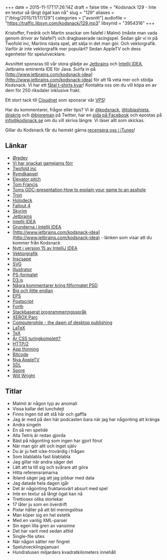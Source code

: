 +++
date = 2015-11-17T17:26:14Z
draft = false
title = "Kodsnack 129 - Inte en textur så långt ögat kan nå"
slug = "129"
aliases = ["/blog/2015/11/17/129"]
categories = ["avsnitt"]
audiofile = "https://traffic.libsyn.com/kodsnack/129.mp3"
libsynid = "3954316"
+++

Kristoffer, Fredrik och Martin snackar om falafel i Malmö (måste man vada genom drivor av falafel?) och dragbaserade racingspel. Sedan går vi in på Twofold inc, Martins nästa spel, att sälja in det man gör. Och vektorgrafik. Varför är inte vektorgrafik mer populärt? Sedan AppleTV och dess egenheter för spelutvecklare.

Avsnittet sponsras till vår stora glädje av [Jetbrains](http://www.jetbrains.com) och [Intellij IDEA](http://www.jetbrains.com/kodsnack-idea), Jetbrains eminenta IDE för Java. Surfa in på [http://www.jetbrains.com/kodsnack-idea](http://www.jetbrains.com/kodsnack-idea) för att få veta mer och stödja Kodsnack.
Vi har ett [fåtal t-shirts kvar](https://twitter.com/KodSnack/status/655034691930726400)! Kontakta oss om du vill köpa en av dem för 250 riksdaler inklusive frakt.

Ett stort tack till [Cloudnet](http://www.cloudnet.se) som sponsrar vår [VPS](http://en.wikipedia.org/wiki/Virtual_private_server)!

Har du kommentarer, frågor eller tips? Vi är [@kodsnack](https://www.twitter.com/kodsnack), [@tobiashieta](https://www.twitter.com/tobiashieta), [@iskrig](https://www.twitter.com/iskrig) och [@bjoreman](https://www.twitter.com/bjoreman) på Twitter, har en [sida på Facebook](https://www.facebook.com/kodsnack) och epostas på [info@kodsnack.se](mailto:info@kodsnack.se) om du vill skriva längre. Vi läser allt som skickas.

Gillar du Kodsnack får du hemskt gärna [recensera oss i iTunes](http://itunes.apple.com/se/podcast/kodsnack/id561631498?l=en)!

## Länkar ##
* [Øredev](http://oredev.org/)
* [Vi har snackat gamejams förr](http://kodsnack.se/92/)
* [Twofold inc](http://twofoldinc.com/)
* [Rymdkapsel](http://rymdkapsel.com/)
* [Elevator pitch](https://en.wikipedia.org/wiki/Elevator_pitch)
* [Tom Francis](http://www.pentadact.com/)
* [Toms GDC-presentation How to explain your game to an asshole](http://www.pentadact.com/2012-03-17-gdc-talk-how-to-explain-your-game-to-an-asshole/)
* [Tron](https://en.wikipedia.org/wiki/Tron)
* [Holodeck](https://en.wikipedia.org/wiki/Holodeck)
* [Fallout 4](https://en.wikipedia.org/wiki/Fallout_4)
* [Skyrim](https://en.wikipedia.org/wiki/The_Elder_Scrolls_V:_Skyrim)
* [Jetbrains](http://www.jetbrains.com)
* [Intellij IDEA](http://www.jetbrains.com/kodsnack-idea)
* [Grunderna i Intellij IDEA](https://www.youtube.com/watch?list=PLPZy-hmwOdEXdOtXdFzyx_XCnrF_oD2Ft&v=L_jXj0XTwSg)
* [http://www.jetbrains.com/kodsnack-idea](http://www.jetbrains.com/kodsnack-idea) - länken som visar att du kommer från Kodsnack
* [Nytt i version 15 av IntelliJ IDEA](https://www.jetbrains.com/idea/whatsnew/)
* [Vektorgrafik](https://en.wikipedia.org/wiki/Vector_graphics)
* [Inscsape](https://en.wikipedia.org/wiki/Inkscape)
* [SVG](https://en.wikipedia.org/wiki/Scalable_Vector_Graphics)
* [Illustrator](https://en.wikipedia.org/wiki/Adobe_Illustrator)
* [PS-formatet](https://en.wikipedia.org/wiki/PostScript)
* [D3.js](http://d3js.org/)
* [Några kommentarer kring filformatet PSD](https://code.google.com/p/xee/source/browse/XeePhotoshopLoader.m?r=f16763d221dfca6253983824b470adf553a19e06#108)
* [Big och little endian](https://en.wikipedia.org/wiki/Endianness)
* [EPS](https://en.wikipedia.org/wiki/Encapsulated_PostScript)
* [Postscript](https://en.wikipedia.org/wiki/PostScript)
* [Forth](https://en.wikipedia.org/wiki/Forth_%28programming_language%29)
* [Stackbaserat programmeringsspråk](https://en.wikipedia.org/wiki/Stack-oriented_programming_language)
* [XEROX Parc](https://en.wikipedia.org/wiki/PARC_%28company%29)
* [Computerphile - the dawn of desktop publishing](https://youtu.be/1rCNnMZrFUQ)
* [LaTeX](https://en.wikipedia.org/wiki/LaTeX)
* [TeX](https://en.wikipedia.org/wiki/TeX)
* [Är CSS turingkomplett?](http://stackoverflow.com/questions/2497146/is-css-turing-complete)
* [HTTP/2](https://en.wikipedia.org/wiki/HTTP/2)
* [App thinning](https://developer.apple.com/library/prerelease/watchos/documentation/IDEs/Conceptual/AppDistributionGuide/AppThinning/AppThinning.html)
* [Bitcode](http://lowlevelbits.org/bitcode-demystified/)
* [Nya AppleTV](https://en.wikipedia.org/wiki/Apple_TV#4th_generation)
* [SDL](https://www.libsdl.org/)
* [Spore](https://en.wikipedia.org/wiki/Spore_%282008_video_game%29)
* [Will Wright](https://en.wikipedia.org/wiki/Will_Wright_%28game_designer%29)

## Titlar ##
* Malmö är någon typ av anomali
* Vissa kallar det lunchdejt
* Finns ingen tid att stå här och gaffla
* Jag är med på den här podcasten bara när jag har någonting att kränga
* Andra singeln
* En så ren spelidé
* Alla Tetris är redan gjorda
* Bäst på någonting som ingen har gjort förut
* När man gör allt och inget själv
* Du är ju helt icke-trovärdig i frågan
* Som blablabla fast blablabla
* Jag gillar när andra säger det
* Lätt att ta till sig och svårare att göra
* Hitta referensramarna
* Ibland säger jag att jag jobbar med data
* Jag datade hela dagen igår
* Det är någonting fruktansvärt absurt med spel
* Inte en textur så långt ögat kan nå
* Trettiosex olika storlekar
* 17 låter ju som en överdrift
* Pixlar håller på att bli meningslösa
* Man köper sig en hel estetik
* Med en vanlig XML-parser
* Sin egen lilla gren av vansinne
* Det har varit med sedan alltid
* Single-file sites
* När någon sätter ner fingret
* Spelutvecklingsjanuari
* Hundratusen miljarders kvadratkilometers innehåll
